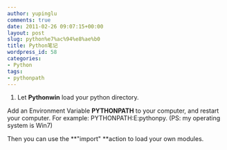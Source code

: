 ```yaml
---
author: yupinglu
comments: true
date: 2011-02-26 09:07:15+00:00
layout: post
slug: python%e7%ac%94%e8%ae%b0
title: Python笔记
wordpress_id: 58
categories:
- Python
tags:
- pythonpath
---
```


1. Let **Pythonwin** load your python directory.

Add an Environment Variable **PYTHONPATH** to your computer, and restart your computer. For example: PYTHONPATH:E:pythonpy. (PS: my operating system is Win7)

Then you can use the **"import" **action to load your own modules.
